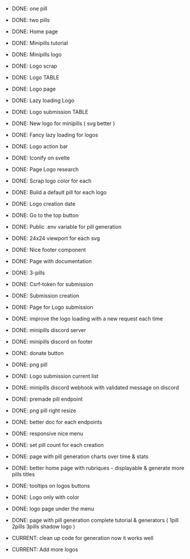 - DONE: one pill
- DONE: two pills
- DONE: Home page
- DONE: Minipills tutorial
- DONE: Minipills logo
- DONE: Logo scrap
- DONE: Logo TABLE
- DONE: Logo page
- DONE: Lazy loading Logo
- DONE: Logo submission TABLE
- DONE: New logo for minipills ( svg better )
- DONE: Fancy lazy loading for logos
- DONE: Logo action bar
- DONE: Iconify on svelte
- DONE: Page Logo research
- DONE: Scrap logo color for each
- DONE: Build a default pill for each logo
- DONE: Logo creation date 
- DONE: Go to the top button
- DONE: Public .env variable for pill generation
- DONE: 24x24 viewport for each svg
- DONE: Nice footer component
- DONE: Page with documentation
- DONE: 3-pills
- DONE: Csrf-token for submission
- DONE: Submission creation
- DONE: Page for Logo submission
- DONE: improve the logo loading with a new request each time
- DONE: minipills discord server
- DONE: minipills discord on footer
- DONE: donate button
- DONE: png pill
- DONE: Logo submission current list
- DONE: minipills discord webhook with validated message on discord
- DONE: premade pill endpoint
- DONE: png pill right resize
- DONE: better doc for each endpoints
- DONE: responsive nice menu
- DONE: set pill count for each creation
- DONE: page with pill generation charts over time & stats
- DONE: better home page with rubriques - displayable & generate more pills titles
- DONE: tooltips on logos buttons
- DONE: Logo only with color
- DONE: logo page under the menu
- DONE: page with pill generation complete tutorial & generators ( 1pill 2pills 3pills shadow logo )

- CURRENT: clean up code for generation now it works well
- CURRENT: Add more logos